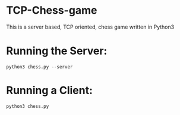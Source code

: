 # TCP-Chess-game
This is a server based, TCP oriented, chess game written in Python3

# Running the Server:
```console
python3 chess.py --server
```
# Running a Client:
```console
python3 chess.py
```
